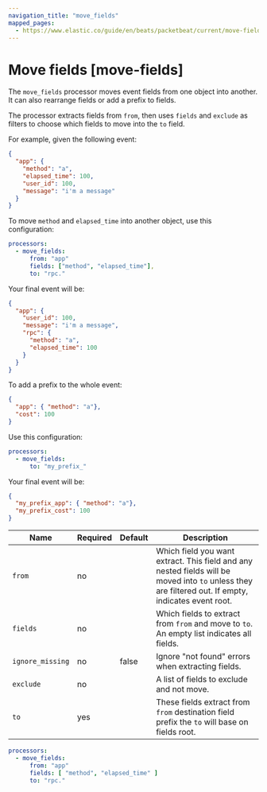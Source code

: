 ```yaml
---
navigation_title: "move_fields"
mapped_pages:
  - https://www.elastic.co/guide/en/beats/packetbeat/current/move-fields.html
---
```


# Move fields [move-fields]


The `move_fields` processor moves event fields from one object into another. It can also rearrange fields or add a prefix to fields.

The processor extracts fields from `from`, then uses `fields` and `exclude` as filters to choose which fields to move into the `to` field.

For example, given the following event:

```json
{
  "app": {
    "method": "a",
    "elapsed_time": 100,
    "user_id": 100,
    "message": "i'm a message"
  }
}
```

To move `method` and `elapsed_time` into another object, use this configuration:

```yaml
processors:
  - move_fields:
      from: "app"
      fields: ["method", "elapsed_time"],
      to: "rpc."
```

Your final event will be:

```json
{
  "app": {
    "user_id": 100,
    "message": "i'm a message",
    "rpc": {
      "method": "a",
      "elapsed_time": 100
    }
  }
}
```

To add a prefix to the whole event:

```json
{
  "app": { "method": "a"},
  "cost": 100
}
```

Use this configuration:

```yaml
processors:
  - move_fields:
      to: "my_prefix_"
```

Your final event will be:

```json
{
  "my_prefix_app": { "method": "a"},
  "my_prefix_cost": 100
}
```

| Name | Required | Default | Description |
| --- | --- | --- | --- |
| `from` | no |  | Which field you want extract. This field and any nested fields will be moved into `to` unless they are filtered out. If empty, indicates event root. |
| `fields` | no |  | Which fields to extract from `from` and move to `to`. An empty list indicates all fields. |
| `ignore_missing` | no | false | Ignore "not found" errors when extracting fields. |
| `exclude` | no |  | A list of fields to exclude and not move. |
| `to` | yes |  | These fields extract from `from` destination field prefix the `to` will base on fields root. |

```yaml
processors:
  - move_fields:
      from: "app"
      fields: [ "method", "elapsed_time" ]
      to: "rpc."
```

